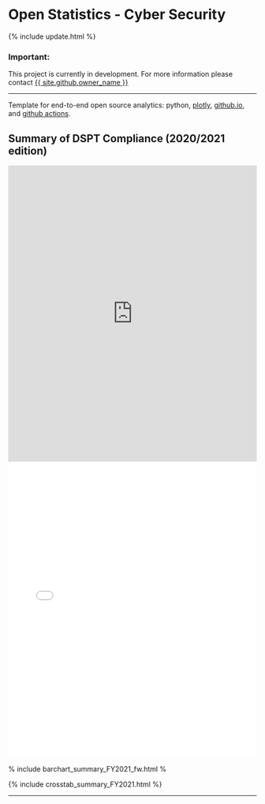 <script src="https://cdn.plot.ly/plotly-latest.min.js"></script>

# Open Statistics - Cyber Security

{% include update.html %}

<div class="nhsuk-warning-callout">
  <h3 class="nhsuk-warning-callout__label">
    Important<span class="nhsuk-u-visually-hidden">:</span>
  </h3>
  <p>This project is currently in development. For more information please contact <a
                class="nhsuk-footer__list-item-link"
                href="{{ site.github.owner_url }}"
                >{{ site.github.owner_name }}</a>
   </p>
</div>

<hr class="nhsuk-u-margin-top-0 nhsuk-u-margin-bottom-6">

Template for end-to-end open source analytics: python, [plotly](https://plotly.com/python/), [github.io](https://pages.github.com/), and [github actions](https://github.com/features/actions).

## Summary of DSPT Compliance (2020/2021 edition)

<iframe src="https://nhsx.github.io/open-cyber/myplotly.html" height="600px" width="100%" style="border:none;"></iframe>

<iframe src="barchart_summary_FY2021_w.html" height="600px" width="100%" style="border:none;"></iframe>

% include barchart_summary_FY2021_fw.html %

{% include crosstab_summary_FY2021.html %}

<hr class="nhsuk-u-margin-top-0 nhsuk-u-margin-bottom-6">
